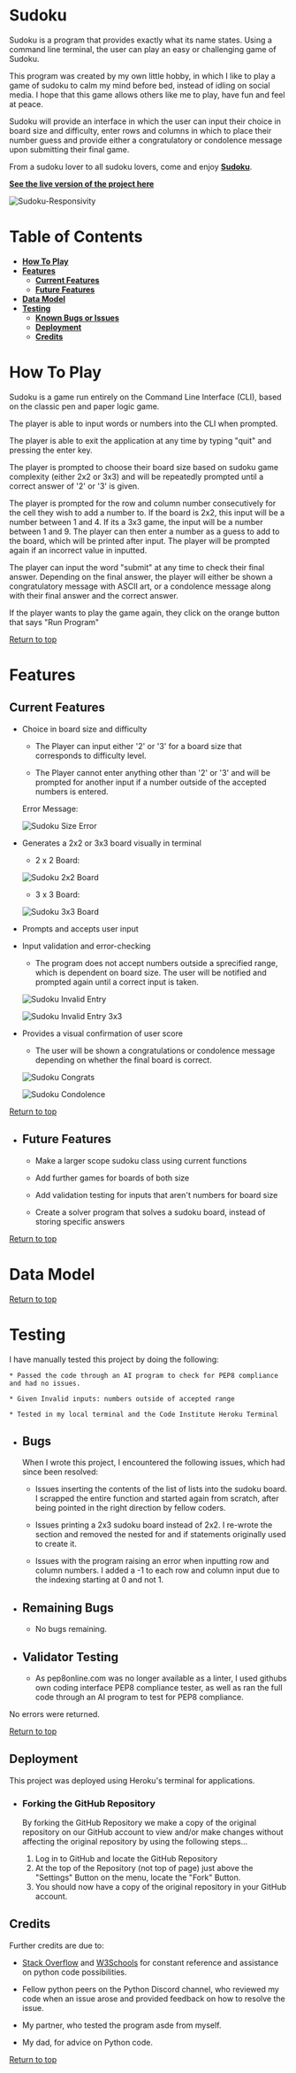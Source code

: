 # **Sudoku**

Sudoku is a program that provides exactly what its name states. Using a command line terminal, the user can play an easy or challenging game of Sudoku. 

This program was created by my own little hobby, in which I like to play a game of sudoku to calm my mind before bed, instead of idling on social media. I hope that this game allows others like me to play, have fun and feel at peace.

Sudoku will provide an interface in which the user can input their choice in board size and difficulty, enter rows and columns in which to place their number guess and provide either a congratulatory or condolence message upon submitting their final game.

From a sudoku lover to all sudoku lovers, come and enjoy <a href="">**Sudoku**</a>.

<a href="https://sudoku-js.herokuapp.com/">**See the live version of the project here**</a>

<!-- Photo from Pixabay.com -->
![Sudoku-Responsivity](assets/images/sudoku-responsive.png)

# Table of Contents

* [**How To Play**](<#how-to-play>)
* [**Features**](<#features>)
    * [**Current Features**](<#current-features>)
    * [**Future Features**](<#future-features>)
* [**Data Model**](<#data-model>)
* [**Testing**](<#testing>)
    * [**Known Bugs or Issues**](<#known-bugs-or-issues>)
    * [**Deployment**](<#deployment>)
    * [**Credits**](<#credits>)


# How To Play

Sudoku is a game run entirely on the Command Line Interface (CLI), based on the classic pen and paper logic game.

The player is able to input words or numbers into the CLI when prompted.

The player is able to exit the application at any time by typing "quit" and pressing the enter key.

The player is prompted to choose their board size based on sudoku game complexity (either 2x2 or 3x3) and will be repeatedly prompted until a correct answer of '2' or '3' is given. 

The player is prompted for the row and column number consecutively for the cell they wish to add a number to. If the board is 2x2, this input will be a number between 1 and 4. If its a 3x3 game, the input will be a number between 1 and 9. The player can then enter a number as a guess to add to the board, which will be printed after input. The player will be prompted again if an incorrect value in inputted.

The player can input the word "submit" at any time to check their final answer. Depending on the final answer, the player will either be shown a congratulatory message with ASCII art, or a condolence message along with their final answer and the correct answer.

If the player wants to play the game again, they click on the orange button that says "Run Program"

[Return to top](<#table-of-contents>)

# Features

## Current Features

* Choice in board size and difficulty

    * The Player can input either '2' or '3' for a board size that corresponds to difficulty level.
    
    * The Player cannot enter anything other than '2' or '3' and will be prompted for another input if a number outside of the accepted numbers is entered.

    Error Message:

    ![Sudoku Size Error](assets/images/Size-error.png)

* Generates a 2x2 or 3x3 board visually in terminal

    * 2 x 2 Board:

    ![Sudoku 2x2 Board](assets/images/2x2board.png)

    * 3 x 3 Board:

    ![Sudoku 3x3 Board](assets/images/3x3board.png)

* Prompts and accepts user input

* Input validation and error-checking

    * The program does not accept numbers outside a sprecified range, which is dependent on board size. The user will be notified and prompted again until a correct input is taken.

    ![Sudoku Invalid Entry](assets/images/sudoku-invalid-entry.png)

    ![Sudoku Invalid Entry 3x3](assets/images/sudoku-invalid-entry3.png)

* Provides a visual confirmation of user score

    * The user will be shown a congratulations or condolence message depending on whether the final board is correct.

    ![Sudoku Congrats](assets/images/sudoku-win.png)

    ![Sudoku Condolence](assets/images/sudoku-lose.png)


[Return to top](<#table-of-contents>)

* ## Future Features

    * Make a larger scope sudoku class using current functions

    * Add further games for boards of both size

    * Add validation testing for inputs that aren't numbers for board size

    * Create a solver program that solves a sudoku board, instead of storing specific answers

[Return to top](<#table-of-contents>)

# Data Model 



[Return to top](<#table-of-contents>)

# Testing 

I have manually tested this project by doing the following:

    * Passed the code through an AI program to check for PEP8 compliance and had no issues.

    * Given Invalid inputs: numbers outside of accepted range

    * Tested in my local terminal and the Code Institute Heroku Terminal

* ## Bugs

    When I wrote this project, I encountered the following issues, which had since been resolved:

    * Issues inserting the contents of the list of lists into the sudoku board. I scrapped the entire function and started again from scratch, after being pointed in the right direction by fellow coders.

    * Issues printing a 2x3 sudoku board instead of 2x2. I re-wrote the section and removed the nested for and if statements originally used to create it.

    * Issues with the program raising an error when inputting row and column numbers. I added a -1 to each row and column input due to the indexing starting at 0 and not 1. 

* ## Remaining Bugs

    * No bugs remaining.

* ## Validator Testing

    * As pep8online.com was no longer available as a linter, I used githubs own coding interface PEP8 compliance tester, as well as ran the full code through an AI program to test for PEP8 compliance.

No errors were returned.

[Return to top](<#table-of-contents>)

## Deployment

This project was deployed using Heroku's terminal for applications.
    
* ### Forking the GitHub Repository

    By forking the GitHub Repository we make a copy of the original repository on our GitHub account to view and/or make changes without affecting the original repository by using the following steps...

    1. Log in to GitHub and locate the GitHub Repository
    2. At the top of the Repository (not top of page) just above the "Settings" Button on the menu, locate the "Fork" Button.
    3. You should now have a copy of the original repository in your GitHub account.

## Credits

Further credits are due to:

* [Stack Overflow](https://stackoverflow.com/) and [W3Schools](https://www.w3schools.com/) for constant reference and assistance on python code possibilities.

* Fellow python peers on the Python Discord channel, who  reviewed my code when an issue arose and provided feedback on how to resolve the issue.

* My partner, who tested the program asde from myself.

* My dad, for advice on Python code.

[Return to top](<#table-of-contents>)






    
    








